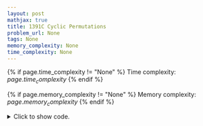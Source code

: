 ```yaml
---
layout: post
mathjax: true
title: 1391C Cyclic Permutations
problem_url: None
tags: None
memory_complexity: None
time_complexity: None
---
```




{% if page.time_complexity != "None" %}
Time complexity: ${{ page.time_complexity }}$
{% endif %}

{% if page.memory_complexity != "None" %}
Memory complexity: ${{ page.memory_complexity }}$
{% endif %}

<details>
<summary>
<p style="display:inline">Click to show code.</p>
</summary>
```cpp
{% raw %}
using namespace std;
using ll = long long;
int const MOD = 1e9 + 7;
int const NMAX = 1e6 + 11;
ll fact[NMAX], inv[NMAX];
void precompute()
{
    fact[0] = 1;
    for (int i = 1; i < NMAX; i++)
        fact[i] = fact[i - 1] * i % MOD;
    inv[1] = 1;
    for (int i = 2; i < NMAX; ++i)
        inv[i] = (MOD - (MOD / i) * inv[MOD % i] % MOD) % MOD;
}
int extended_gcd(int a, int b, int &x, int &y)
{
    x = 1, y = 0;
    int x1 = 0, y1 = 1, a1 = a, b1 = b;
    while (b1)
    {
        int q = a1 / b1;
        tie(x, x1) = make_tuple(x1, x - q * x1);
        tie(y, y1) = make_tuple(y1, y - q * y1);
        tie(a1, b1) = make_tuple(b1, a1 - q * b1);
    }
    return a1;
}
ll inverse(int a)
{
    if (a < NMAX)
        return inv[a];
    int x, y;
    int mod = MOD;
    int g = extended_gcd(a, mod, x, y);
    if (g != 1)
    {
        return 0;
    }
    else
    {
        x = (x % MOD + MOD) % MOD;
        return x;
    }
}
ll nck(int n, int k)
{
    return fact[n] * inverse(fact[k]) % MOD * inverse(fact[n - k]) % MOD;
}
ll mult(ll a, ll b) { return ((a % MOD) * (b % MOD)) % MOD; }
ll sub(ll a, ll b) { return ((a % MOD) - (b % MOD) + MOD) % MOD; }
int main(void)
{
    int n;
    cin >> n;
    precompute();
    ll ans = fact[n];
    ll cur = 1;
    for (int k = 0; k < n - 1; ++k)
    {
        cur = mult(2, cur);
    }
    cout << sub(ans, cur);
    return 0;
}

{% endraw %}
```
</details>

